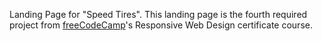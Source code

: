 Landing Page for "Speed Tires". This landing page is the fourth required project from [freeCodeCamp](https://www.freecodecamp.org/learn/2022/responsive-web-design/build-a-product-landing-page-project/build-a-product-landing-page)'s Responsive Web Design certificate course.